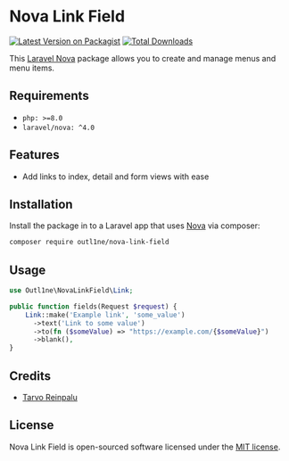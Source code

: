 # Nova Link Field

[![Latest Version on Packagist](https://img.shields.io/packagist/v/outl1ne/nova-link-field.svg?style=flat-square)](https://packagist.org/packages/outl1ne/nova-link-field)
[![Total Downloads](https://img.shields.io/packagist/dt/outl1ne/nova-link-field.svg?style=flat-square)](https://packagist.org/packages/outl1ne/nova-link-field)

This [Laravel Nova](https://nova.laravel.com/) package allows you to create and manage menus and menu items.

## Requirements

- `php: >=8.0`
- `laravel/nova: ^4.0`

## Features

- Add links to index, detail and form views with ease

## Installation

Install the package in to a Laravel app that uses [Nova](https://nova.laravel.com) via composer:

```bash
composer require outl1ne/nova-link-field
```

## Usage

```php
use Outl1ne\NovaLinkField\Link;

public function fields(Request $request) {
    Link::make('Example link', 'some_value')
      ->text('Link to some value')
      ->to(fn ($someValue) => "https://example.com/{$someValue}")
      ->blank(),
}
```

## Credits

- [Tarvo Reinpalu](https://github.com/tarpsvo)

## License

Nova Link Field is open-sourced software licensed under the [MIT license](LICENSE.md).
